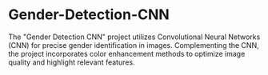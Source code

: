 # Gender-Detection-CNN
 The "Gender Detection CNN" project utilizes Convolutional Neural Networks (CNN) for precise gender identification in images. Complementing the CNN, the project incorporates color enhancement methods to optimize image quality and highlight relevant features.
